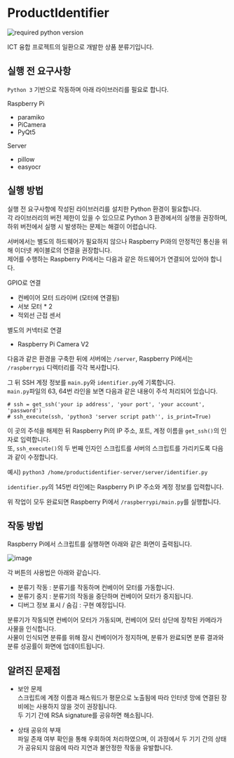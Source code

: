 # ProductIdentifier
![required python version](https://img.shields.io/badge/python-%3E%203.x-blue)   

ICT 융합 프로젝트의 일환으로 개발한 상품 분류기입니다.

## 실행 전 요구사항   
   
```Python 3``` 기반으로 작동하며 아래 라이브러리를 필요로 합니다.   

Raspberry Pi
+ paramiko
+ PiCamera
+ PyQt5

Server
+ pillow
+ easyocr

## 실행 방법

실행 전 요구사항에 작성된 라이브러리를 설치한 Python 환경이 필요합니다.   
각 라이브러리의 버전 제한이 있을 수 있으므로 Python 3 환경에서의 실행을 권장하며, 하위 버전에서 실행 시 발생하는 문제는 해결이 어렵습니다.

서버에서는 별도의 하드웨어가 필요하지 않으나 Raspberry Pi와의 안정적인 통신을 위해 이더넷 케이블로의 연결을 권장합니다.   
제어를 수행하는 Raspberry Pi에서는 다음과 같은 하드웨어가 연결되어 있어야 합니다.

GPIO로 연결
+ 컨베이어 모터 드라이버 (모터에 연결됨)
+ 서보 모터 * 2
+ 적외선 근접 센서

별도의 커넥터로 연결
+ Raspberry Pi Camera V2

다음과 같은 환경을 구축한 뒤에 서버에는 ```/server```, Raspberry Pi에서는 ```/raspberrypi``` 디렉터리를 각각 복사합니다.   

그 뒤 SSH 계정 정보를 ```main.py```와 ```identifier.py```에 기록합니다.   
```main.py```파일의 63, 64번 라인을 보면 다음과 같은 내용이 주석 처리되어 있습니다.   
```
# ssh = get_ssh('your ip address', 'your port', 'your account', 'password')
# ssh_execute(ssh, 'python3 'server script path'', is_print=True)
```
이 곳의 주석을 해제한 뒤 Raspberry Pi의 IP 주소, 포트, 계정 이름을 ```get_ssh()```의 인자로 입력합니다.   
또, ```ssh_execute()```의 두 번째 인자인 스크립트를 서버의 스크립트를 가리키도록 다음과 같이 수정합니다.   

예시) ```python3 /home/productidentifier-server/server/identifier.py```

```identifier.py```의 145번 라인에는 Raspberry Pi IP 주소와 계정 정보를 입력합니다.

위 작업이 모두 완료되면 Raspberry Pi에서 ```/raspberrypi/main.py```를 실행합니다.


## 작동 방법

Raspberry Pi에서 스크립트를 실행하면 아래와 같은 화면이 출력됩니다.   
 
![image](https://user-images.githubusercontent.com/66104509/105966823-7d7cf900-60c8-11eb-8c29-10181bdb181b.png)

각 버튼의 사용법은 아래와 같습니다.   

+ 분류기 작동 : 분류기를 작동하며 컨베이어 모터를 가동합니다.
+ 분류기 중지 : 분류기의 작동을 중단하며 컨베이어 모터가 중지됩니다.
+ 디버그 정보 표시 / 숨김 : 구현 예정입니다.

분류기가 작동되면 컨베이어 모터가 가동되며, 컨베이어 모터 상단에 장착된 카메라가 사물을 인식합니다.   
사물이 인식되면 분류를 위해 잠시 컨베이어가 정지하며, 분류가 완료되면 분류 결과와 분류 성공률이 화면에 업데이트됩니다.


## 알려진 문제점

+ 보안 문제   
  스크립트에 계정 이름과 패스워드가 평문으로 노출됨에 따라 인터넷 망에 연결된 장비에는 사용하지 않을 것이 권장됩니다.   
  두 기기 간에 RSA signature를 공유하면 해소됩니다.
  

+ 상태 공유의 부재   
  파일 존재 여부 확인을 통해 우회하여 처리하였으며, 이 과정에서 두 기기 간의 상태가 공유되지 않음에 따라 지연과 불안정한 작동을 유발합니다.